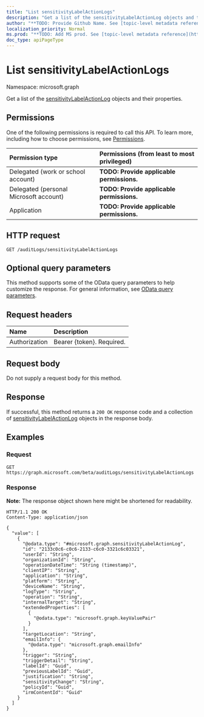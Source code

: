 ```yaml
---
title: "List sensitivityLabelActionLogs"
description: "Get a list of the sensitivityLabelActionLog objects and their properties."
author: "**TODO: Provide Github Name. See [topic-level metadata reference](https://msgo.azurewebsites.net/add/document/guidelines/metadata.html#topic-level-metadata)**"
localization_priority: Normal
ms.prod: "**TODO: Add MS prod. See [topic-level metadata reference](https://msgo.azurewebsites.net/add/document/guidelines/metadata.html#topic-level-metadata)**"
doc_type: apiPageType
---
```


# List sensitivityLabelActionLogs
Namespace: microsoft.graph

Get a list of the [sensitivityLabelActionLog](../resources/sensitivitylabelactionlog.md) objects and their properties.

## Permissions
One of the following permissions is required to call this API. To learn more, including how to choose permissions, see [Permissions](/graph/permissions-reference).

|Permission type|Permissions (from least to most privileged)|
|:---|:---|
|Delegated (work or school account)|**TODO: Provide applicable permissions.**|
|Delegated (personal Microsoft account)|**TODO: Provide applicable permissions.**|
|Application|**TODO: Provide applicable permissions.**|

## HTTP request

<!-- {
  "blockType": "ignored"
}
-->
``` http
GET /auditLogs/sensitivityLabelActionLogs
```

## Optional query parameters
This method supports some of the OData query parameters to help customize the response. For general information, see [OData query parameters](/graph/query-parameters).

## Request headers
|Name|Description|
|:---|:---|
|Authorization|Bearer {token}. Required.|

## Request body
Do not supply a request body for this method.

## Response

If successful, this method returns a `200 OK` response code and a collection of [sensitivityLabelActionLog](../resources/sensitivitylabelactionlog.md) objects in the response body.

## Examples

### Request
<!-- {
  "blockType": "request",
  "name": "list_sensitivitylabelactionlog"
}
-->
``` http
GET https://graph.microsoft.com/beta/auditLogs/sensitivityLabelActionLogs
```


### Response
**Note:** The response object shown here might be shortened for readability.
<!-- {
  "blockType": "response",
  "truncated": true,
  "@odata.type": "Collection(microsoft.graph.sensitivityLabelActionLog)"
}
-->
``` http
HTTP/1.1 200 OK
Content-Type: application/json

{
  "value": [
    {
      "@odata.type": "#microsoft.graph.sensitivityLabelActionLog",
      "id": "2133c0c6-c0c6-2133-c6c0-3321c6c03321",
      "userId": "String",
      "organizationId": "String",
      "operationDateTime": "String (timestamp)",
      "clientIP": "String",
      "application": "String",
      "platform": "String",
      "deviceName": "String",
      "logType": "String",
      "operation": "String",
      "internalTarget": "String",
      "extendedProperties": [
        {
          "@odata.type": "microsoft.graph.keyValuePair"
        }
      ],
      "targetLocation": "String",
      "emailInfo": {
        "@odata.type": "microsoft.graph.emailInfo"
      },
      "trigger": "String",
      "triggerDetail": "String",
      "labelId": "Guid",
      "previousLabelId": "Guid",
      "justification": "String",
      "sensitivityChange": "String",
      "policyId": "Guid",
      "irmContentId": "Guid"
    }
  ]
}
```


